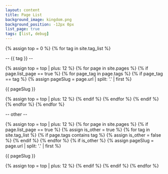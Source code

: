 ```yaml
---
layout: content
title: Page List
background_image: kingdom.png
background_position: -12px 0px
list_page: true
tags: [list, debug]
---
```


{% assign top = 0 %}
{% for tag in site.tag_list %}
<p class="free" style="--top: {{ top }}px; --left: 100px; --width: 100px; --text-align: center; --color: aquamarine;">
    -- {{ tag }} --
</p>
{% assign top = top | plus: 12 %}
{% for page in site.pages %}
{% if page.list_page == true %}
{% for page_tag in page.tags %}
{% if page_tag == tag %}
{% assign pageSlug = page.url | split: '.' | first %}
<p class="free" style="--top: {{ top }}px; --left: 100px; --width: 100px; --text-align: center;" data-url="{{ pageSlug }}">
    {{ pageSlug }}
</p>
{% assign top = top | plus: 12 %}
{% endif %}
{% endfor %}
{% endif %}
{% endfor %}
{% endfor %}
<p class="free" style="--top: {{ top }}px; --left: 100px; --width: 100px; --text-align: center; --color: aquamarine;">
    -- other --
</p>
{% assign top = top | plus: 12 %}
{% for page in site.pages %}
{% if page.list_page == true %}
{% assign is_other = true %}
{% for tag in site.tag_list %}
{% if page.tags contains tag %}
{% assign is_other = false %}
{% endif %}
{% endfor  %}
{% if is_other %}
{% assign pageSlug = page.url | split: '.' | first %}
<p class="free" style="--top: {{ top }}px; --left: 100px; --width: 100px; --text-align: center;" data-url="{{ pageSlug }}">
    {{ pageSlug }}
</p>
{% assign top = top | plus: 12 %}
{% endif %}
{% endif %}
{% endfor %}
